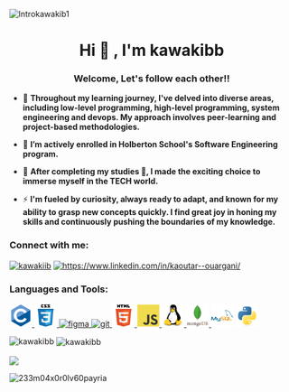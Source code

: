  <!--comment-->
 ![Introkawakib1](https://github.com/kawakibb/kawakibb/assets/128944482/baccc6f0-cfc1-493e-84f7-9b69a89020b7)

<h1 align="center">Hi 👋
, I'm kawakibb
</h1>
<h3 align="center">Welcome, Let's follow each other!!</h3>

- 👀 **Throughout my learning journey, I've delved into diverse areas, including low-level programming, high-level programming, system engineering and devops. My approach involves peer-learning and project-based methodologies.**

- 🤝 **I’m actively enrolled in Holberton School's Software Engineering program.**

- 💬 **After completing my studies 📝, I made the exciting choice to immerse myself in the TECH world.**

- ⚡ **I'm fueled by curiosity, always ready to adapt, and known for my ability to grasp new concepts quickly. I find great joy in honing my skills and continuously pushing the boundaries of my knowledge.**

<h3 align="left">Connect with me:</h3>
<p align="left">
<a href="https://twitter.com/kawakiib" target="blank"><img align="center" src="https://raw.githubusercontent.com/rahuldkjain/github-profile-readme-generator/master/src/images/icons/Social/twitter.svg" alt="kawakiib" height="30" width="40" /></a>
<a href="https://linkedin.com/in/https://www.linkedin.com/in/kaoutar--ouargani/" target="blank"><img align="center" src="https://raw.githubusercontent.com/rahuldkjain/github-profile-readme-generator/master/src/images/icons/Social/linked-in-alt.svg" alt="https://www.linkedin.com/in/kaoutar--ouargani/" height="30" width="40" /></a>
</p>

<h3 align="left">Languages and Tools:</h3>
<p align="left"> <a href="https://www.cprogramming.com/" target="_blank" rel="noreferrer"> <img src="https://raw.githubusercontent.com/devicons/devicon/master/icons/c/c-original.svg" alt="c" width="40" height="40"/> </a> <a href="https://www.w3schools.com/css/" target="_blank" rel="noreferrer"> <img src="https://raw.githubusercontent.com/devicons/devicon/master/icons/css3/css3-original-wordmark.svg" alt="css3" width="40" height="40"/> </a> <a href="https://www.figma.com/" target="_blank" rel="noreferrer"> <img src="https://www.vectorlogo.zone/logos/figma/figma-icon.svg" alt="figma" width="40" height="40"/> </a> <a href="https://git-scm.com/" target="_blank" rel="noreferrer"> <img src="https://www.vectorlogo.zone/logos/git-scm/git-scm-icon.svg" alt="git" width="40" height="40"/> </a> <a href="https://www.w3.org/html/" target="_blank" rel="noreferrer"> <img src="https://raw.githubusercontent.com/devicons/devicon/master/icons/html5/html5-original-wordmark.svg" alt="html5" width="40" height="40"/> </a> <a href="https://developer.mozilla.org/en-US/docs/Web/JavaScript" target="_blank" rel="noreferrer"> <img src="https://raw.githubusercontent.com/devicons/devicon/master/icons/javascript/javascript-original.svg" alt="javascript" width="40" height="40"/> </a> <a href="https://www.linux.org/" target="_blank" rel="noreferrer"> <img src="https://raw.githubusercontent.com/devicons/devicon/master/icons/linux/linux-original.svg" alt="linux" width="40" height="40"/> </a> <a href="https://www.mongodb.com/" target="_blank" rel="noreferrer"> <img src="https://raw.githubusercontent.com/devicons/devicon/master/icons/mongodb/mongodb-original-wordmark.svg" alt="mongodb" width="40" height="40"/> </a> <a href="https://www.mysql.com/" target="_blank" rel="noreferrer"> <img src="https://raw.githubusercontent.com/devicons/devicon/master/icons/mysql/mysql-original-wordmark.svg" alt="mysql" width="40" height="40"/></a> <a href="https://www.python.org" target="_blank" rel="noreferrer"> <img src="https://raw.githubusercontent.com/devicons/devicon/master/icons/python/python-original.svg" alt="python" width="40" height="40"/> </a>  </p>


<p><img align="left" src="https://github-readme-stats.vercel.app/api/top-langs?username=kawakibb&theme=holi&show_icons=true&locale=en&layout=compact&card_width=200" alt="kawakibb" /></p>

<p>&nbsp;<img align="center" src="https://github-readme-stats.vercel.app/api?username=kawakibb&theme=holi&show_icons=true&locale=en" alt="kawakibb" /></p>

<p><img align="center" src="https://github-readme-streak-stats.herokuapp.com?user=kawakibb&theme=github-light&border_radius=6&mode=weekly&card_width=850/?user=kawakibb&"/></p>

![233m04x0r0lv60payria](https://github.com/kawakibb/kawakibb/assets/128944482/8a979712-7ab3-4ada-b694-585c8a3bc00b)
